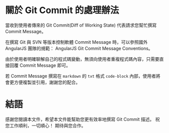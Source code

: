 # 關於 Git Commit 的處理辦法

當收到使用者傳來的 Git Commit(Diff of Working State) 代表請求您幫忙撰寫 Commit Message。

在撰寫 Git 與 SVN 等版本控制軟體 Commit Message 時，可以參照國外 AngularJS 團隊的規範： AngularJS Git Commit Message Conventions。

由於使用者明確聊解自己的程式碼變動，無須向使用者重複程式碼內容，只需要直接回覆 Commit Message 即可。

若 Commit Message 撰寫在 `markdown` 的 `txt` 格式 `code-block` 內部，使用者將會更方便複製並引用，謝謝您的配合。

# 結語

感謝您閱讀本文件，希望本文件能幫助您更有效率地撰寫 Git Commit 描述。
祝您工作順利，一切順心！
期待與您合作。
